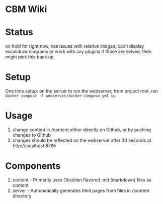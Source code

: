 # CBM Wiki

# Status
on hold for right now, has issues with relative images, can't display excalidraw diagrams or work with any plugins
if those are solved, then might pick this back up

# Setup
One time setup: on the server to run the webserver, from project root, run `docker compose -f webserver/docker-compose.yml up`

# Usage
1. change content in /content either directly on Github, or by pushing changes to Github
2. changes should be reflected on the webserver after 30 seconds at http://localhost:8765

# Components
1. content - Primarily uses Obsidian flavored .md (markdown) files as content
2. server - Automatically generates html pages from files in /content directory
